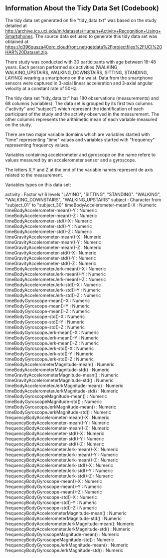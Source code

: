 ## Information About the Tidy Data Set (Codebook)
The tidy data set generated on file "tidy_data.txt" was based on the study detailed at http://archive.ics.uci.edu/ml/datasets/Human+Activity+Recognition+Using+Smartphones. The source data set used to generate this tidy data set was obtained at https://d396qusza40orc.cloudfront.net/getdata%2Fprojectfiles%2FUCI%20HAR%20Dataset.zip.

There study was conducted with 30 participants with age between 19-48 years. Each person performed six activities (WALKING, WALKING_UPSTAIRS, WALKING_DOWNSTAIRS, SITTING, STANDING, LAYING) wearing a smartphone on the waist. Data from the smartphone sensors were captured in 3-axial linear acceleration and 3-axial angular velocity at a constant rate of 50Hz.

The tidy data set "tidy_data.txt" has 180 observations (measurements) and 68 columns (variables). The data set is grouped by its first two columns ("activity" and "subject") which represent the identification of each participant of the study and the activity observed in the measurement. The other columns represents the arithimetic mean of each variable measured on the study.




There are two major variable domains which are variables started with "time" representing "time" values and variables started with "frequency" representing frequency values.

Variables containing accelerometer and gyroscope on the name refere to values measured by an accelerometer sensor and a gyroscope.

The letters X,Y and Z at the end of the variable names represent de axis related to the measurement.


Variables types on this data set:

activity                                      : Factor w/ 6 levels "LAYING", "SITTING", "STANDING". "WALKING", "WALKING_DOWNSTAIRS", "WALKING_UPSTAIRS"
subject                                       : Character  from "subject_01" to "subject_30"
timeBodyAccelerometer-mean()-X                : Numeric  
timeBodyAccelerometer-mean()-Y                : Numeric  
timeBodyAccelerometer-mean()-Z                : Numeric  
timeBodyAccelerometer-std()-X                 : Numeric  
timeBodyAccelerometer-std()-Y                 : Numeric  
timeBodyAccelerometer-std()-Z                 : Numeric  
timeGravityAccelerometer-mean()-X             : Numeric  
timeGravityAccelerometer-mean()-Y             : Numeric  
timeGravityAccelerometer-mean()-Z             : Numeric  
timeGravityAccelerometer-std()-X              : Numeric  
timeGravityAccelerometer-std()-Y              : Numeric  
timeGravityAccelerometer-std()-Z              : Numeric  
timeBodyAccelerometerJerk-mean()-X            : Numeric  
timeBodyAccelerometerJerk-mean()-Y            : Numeric  
timeBodyAccelerometerJerk-mean()-Z            : Numeric  
timeBodyAccelerometerJerk-std()-X             : Numeric  
timeBodyAccelerometerJerk-std()-Y             : Numeric  
timeBodyAccelerometerJerk-std()-Z             : Numeric  
timeBodyGyroscope-mean()-X                    : Numeric  
timeBodyGyroscope-mean()-Y                    : Numeric  
timeBodyGyroscope-mean()-Z                    : Numeric  
timeBodyGyroscope-std()-X                     : Numeric  
timeBodyGyroscope-std()-Y                     : Numeric  
timeBodyGyroscope-std()-Z                     : Numeric  
timeBodyGyroscopeJerk-mean()-X                : Numeric  
timeBodyGyroscopeJerk-mean()-Y                : Numeric  
timeBodyGyroscopeJerk-mean()-Z                : Numeric  
timeBodyGyroscopeJerk-std()-X                 : Numeric  
timeBodyGyroscopeJerk-std()-Y                 : Numeric  
timeBodyGyroscopeJerk-std()-Z                 : Numeric  
timeBodyAccelerometerMagnitude-mean()         : Numeric  
timeBodyAccelerometerMagnitude-std()          : Numeric  
timeGravityAccelerometerMagnitude-mean()      : Numeric  
timeGravityAccelerometerMagnitude-std()       : Numeric  
timeBodyAccelerometerJerkMagnitude-mean()     : Numeric  
timeBodyAccelerometerJerkMagnitude-std()      : Numeric  
timeBodyGyroscopeMagnitude-mean()             : Numeric  
timeBodyGyroscopeMagnitude-std()              : Numeric  
timeBodyGyroscopeJerkMagnitude-mean()         : Numeric  
timeBodyGyroscopeJerkMagnitude-std()          : Numeric  
frequencyBodyAccelerometer-mean()-X           : Numeric  
frequencyBodyAccelerometer-mean()-Y           : Numeric  
frequencyBodyAccelerometer-mean()-Z           : Numeric  
frequencyBodyAccelerometer-std()-X            : Numeric  
frequencyBodyAccelerometer-std()-Y            : Numeric  
frequencyBodyAccelerometer-std()-Z            : Numeric  
frequencyBodyAccelerometerJerk-mean()-X       : Numeric  
frequencyBodyAccelerometerJerk-mean()-Y       : Numeric  
frequencyBodyAccelerometerJerk-mean()-Z       : Numeric  
frequencyBodyAccelerometerJerk-std()-X        : Numeric  
frequencyBodyAccelerometerJerk-std()-Y        : Numeric  
frequencyBodyAccelerometerJerk-std()-Z        : Numeric  
frequencyBodyGyroscope-mean()-X               : Numeric  
frequencyBodyGyroscope-mean()-Y               : Numeric  
frequencyBodyGyroscope-mean()-Z               : Numeric  
frequencyBodyGyroscope-std()-X                : Numeric  
frequencyBodyGyroscope-std()-Y                : Numeric  
frequencyBodyGyroscope-std()-Z                : Numeric  
frequencyBodyAccelerometerMagnitude-mean()    : Numeric  
frequencyBodyAccelerometerMagnitude-std()     : Numeric  
frequencyBodyAccelerometerJerkMagnitude-mean(): Numeric  
frequencyBodyAccelerometerJerkMagnitude-std() : Numeric  
frequencyBodyGyroscopeMagnitude-mean()        : Numeric  
frequencyBodyGyroscopeMagnitude-std()         : Numeric  
frequencyBodyGyroscopeJerkMagnitude-mean()    : Numeric  
frequencyBodyGyroscopeJerkMagnitude-std()     : Numeric
